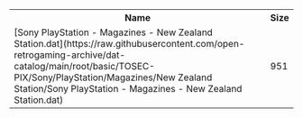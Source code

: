 <table>
<tr><th>Name</th><th>Size</th></tr>
<tr><td>[Sony PlayStation - Magazines - New Zealand Station.dat](https://raw.githubusercontent.com/open-retrogaming-archive/dat-catalog/main/root/basic/TOSEC-PIX/Sony/PlayStation/Magazines/New Zealand Station/Sony PlayStation - Magazines - New Zealand Station.dat)</td><td>951</td></tr>
</table>
